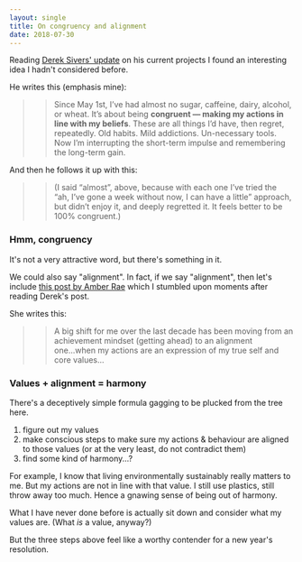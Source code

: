 ```yaml
---
layout: single
title: On congruency and alignment 
date: 2018-07-30
---
```


Reading [Derek Sivers' update](https://sivers.org/now) on his current projects I found an interesting idea I hadn't considered before.

He writes this (emphasis mine):

>> Since May 1st, I’ve had almost no sugar, caffeine, dairy, alcohol, or wheat. It’s about being **congruent — making my actions in line with my beliefs**. These are all things I’d have, then regret, repeatedly. Old habits. Mild addictions. Un-necessary tools. Now I’m interrupting the short-term impulse and remembering the long-term gain.

And then he follows it up with this: 

>> (I said “almost”, above, because with each one I’ve tried the “ah, I’ve gone a week without now, I can have a little” approach, but didn’t enjoy it, and deeply regretted it. It feels better to be 100% congruent.)

### Hmm, congruency

It's not a very attractive word, but there's something in it. 

We could also say "alignment". In fact, if we say "alignment", then let's include [this post by Amber Rae](https://www.instagram.com/p/BlniKN-Fvnb/?hl=en) which I stumbled upon moments after reading Derek's post.

She writes this:

>> A big shift for me over the last decade has been moving from an achievement mindset (getting ahead) to an alignment one...when my actions are an expression of my true self and core values...
 
### Values + alignment = harmony

There's a deceptively simple formula gagging to be plucked from the tree here.

1. figure out my values
2. make conscious steps to make sure my actions & behaviour are aligned to those values (or at the very least, do not contradict them)
3. find some kind of harmony...?

For example, I know that living environmentally sustainably really matters to me. But my actions are not in line with that value. I still use plastics, still throw away too much. Hence a gnawing sense of being out of harmony.

What I have never done before is actually sit down and consider what my values are. (What *is* a value, anyway?)

But the three steps above feel like a worthy contender for a new year's resolution.
